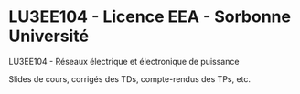 # LU3EE104 - Licence EEA - Sorbonne Université

LU3EE104 - Réseaux électrique et électronique de puissance

Slides de cours, corrigés des TDs, compte-rendus des TPs, etc.
